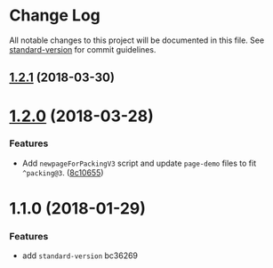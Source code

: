 # Change Log

All notable changes to this project will be documented in this file. See [standard-version](https://github.com/conventional-changelog/standard-version) for commit guidelines.

<a name="1.2.1"></a>
## [1.2.1](https://github.com/shallinta/packing-mui-starter/compare/v1.2.0...v1.2.1) (2018-03-30)



<a name="1.2.0"></a>
# [1.2.0](https://github.com/shallinta/packing-mui-starter/compare/v1.1.0...v1.2.0) (2018-03-28)


### Features

* Add `newpageForPackingV3` script and update `page-demo` files to fit `^packing@3`. ([8c10655](https://github.com/shallinta/packing-mui-starter/commit/8c10655))



<a name="1.1.0"></a>
# 1.1.0 (2018-01-29)


### Features

* add `standard-version` bc36269
